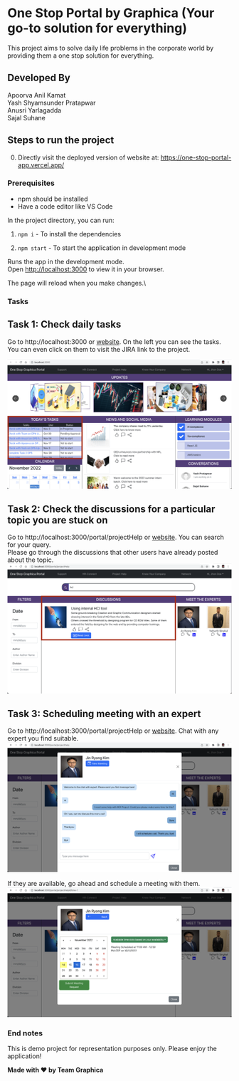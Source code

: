 # One Stop Portal by Graphica (Your go-to solution for everything)

This project aims to solve daily life problems in the corporate world by providing them a one stop solution for everything.

## Developed By
Apoorva Anil Kamat \
Yash Shyamsunder Pratapwar \
Anusri Yarlagadda\
Sajal Suhane

## Steps to run the project

0. Directly visit the deployed version of website at: https://one-stop-portal-app.vercel.app/

### Prerequisites 
* npm should be installed
* Have a code editor like VS Code

In the project directory, you can run:

1. `npm i` - To install the dependencies

2. `npm start` - To start the application in development mode

Runs the app in the development mode.\
Open [http://localhost:3000](http://localhost:3000) to view it in your browser.

The page will reload when you make changes.\

### Tasks
## Task 1: Check daily tasks
Go to http://localhost:3000 or [website](https://one-stop-portal-app.vercel.app/). On the left you can see the tasks.\
You can even click on them to visit the JIRA link to the project.

![Screenshot](public/screenshots/tasks.png)

## Task 2: Check the discussions for a particular topic you are stuck on
Go to http://localhost:3000/portal/projectHelp or [website](https://one-stop-portal-app.vercel.app/portal/projectHelp). You can search for your query.\
Please go through the discussions that other users have already posted about the topic.
![Screenshot](public/screenshots/readdiscussions.png)


## Task 3: Scheduling meeting with an expert
Go to http://localhost:3000/portal/projectHelp or [website](https://one-stop-portal-app.vercel.app/portal/projectHelp). Chat with any expert you find suitable.\
![Screenshot](public/screenshots/chat.png)

If they are available, go ahead and schedule a meeting with them.
![Screenshot](public/screenshots/meetingscheduled.png)

### End notes
This is demo project for representation purposes only.
Please enjoy the application!

**Made with ❤️ by Team Graphica**
